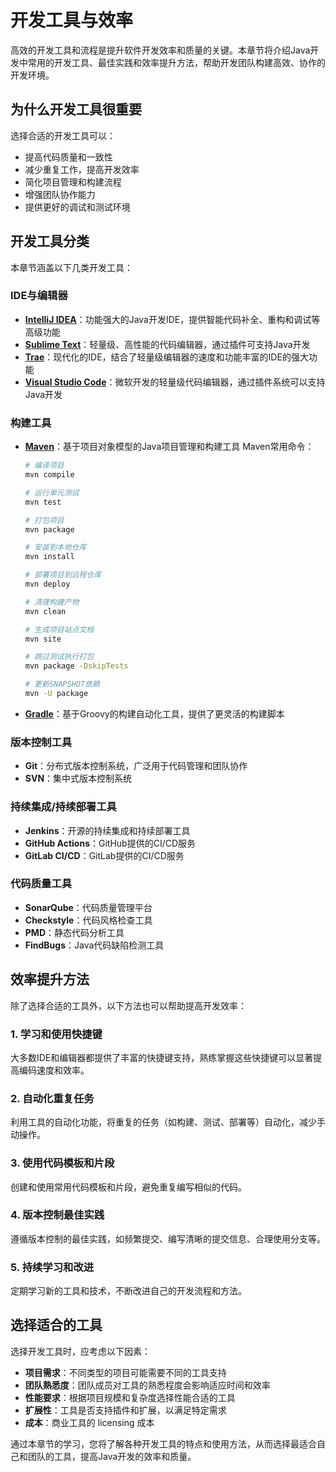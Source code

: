 # 开发工具与效率

高效的开发工具和流程是提升软件开发效率和质量的关键。本章节将介绍Java开发中常用的开发工具、最佳实践和效率提升方法，帮助开发团队构建高效、协作的开发环境。

## 为什么开发工具很重要

选择合适的开发工具可以：

- 提高代码质量和一致性
- 减少重复工作，提高开发效率
- 简化项目管理和构建流程
- 增强团队协作能力
- 提供更好的调试和测试环境

## 开发工具分类

本章节涵盖以下几类开发工具：

### IDE与编辑器

- **[IntelliJ IDEA](idea.md)**：功能强大的Java开发IDE，提供智能代码补全、重构和调试等高级功能
- **[Sublime Text](sublime.md)**：轻量级、高性能的代码编辑器，通过插件可支持Java开发
- **[Trae](trae.md)**：现代化的IDE，结合了轻量级编辑器的速度和功能丰富的IDE的强大功能
- **[Visual Studio Code](vscode.md)**：微软开发的轻量级代码编辑器，通过插件系统可以支持Java开发

### 构建工具

- **[Maven](maven.md)**：基于项目对象模型的Java项目管理和构建工具
  Maven常用命令：
  ```bash
  # 编译项目
  mvn compile
  
  # 运行单元测试
  mvn test
  
  # 打包项目
  mvn package
  
  # 安装到本地仓库
  mvn install
  
  # 部署项目到远程仓库
  mvn deploy
  
  # 清理构建产物
  mvn clean
  
  # 生成项目站点文档
  mvn site
  
  # 跳过测试执行打包
  mvn package -DskipTests
  
  # 更新SNAPSHOT依赖
  mvn -U package
  ```
- **[Gradle](gradle.md)**：基于Groovy的构建自动化工具，提供了更灵活的构建脚本

### 版本控制工具

- **Git**：分布式版本控制系统，广泛用于代码管理和团队协作
- **SVN**：集中式版本控制系统

### 持续集成/持续部署工具

- **Jenkins**：开源的持续集成和持续部署工具
- **GitHub Actions**：GitHub提供的CI/CD服务
- **GitLab CI/CD**：GitLab提供的CI/CD服务

### 代码质量工具

- **SonarQube**：代码质量管理平台
- **Checkstyle**：代码风格检查工具
- **PMD**：静态代码分析工具
- **FindBugs**：Java代码缺陷检测工具

## 效率提升方法

除了选择合适的工具外，以下方法也可以帮助提高开发效率：

### 1. 学习和使用快捷键

大多数IDE和编辑器都提供了丰富的快捷键支持，熟练掌握这些快捷键可以显著提高编码速度和效率。

### 2. 自动化重复任务

利用工具的自动化功能，将重复的任务（如构建、测试、部署等）自动化，减少手动操作。

### 3. 使用代码模板和片段

创建和使用常用代码模板和片段，避免重复编写相似的代码。

### 4. 版本控制最佳实践

遵循版本控制的最佳实践，如频繁提交、编写清晰的提交信息、合理使用分支等。

### 5. 持续学习和改进

定期学习新的工具和技术，不断改进自己的开发流程和方法。

## 选择适合的工具

选择开发工具时，应考虑以下因素：

- **项目需求**：不同类型的项目可能需要不同的工具支持
- **团队熟悉度**：团队成员对工具的熟悉程度会影响适应时间和效率
- **性能要求**：根据项目规模和复杂度选择性能合适的工具
- **扩展性**：工具是否支持插件和扩展，以满足特定需求
- **成本**：商业工具的 licensing 成本

通过本章节的学习，您将了解各种开发工具的特点和使用方法，从而选择最适合自己和团队的工具，提高Java开发的效率和质量。